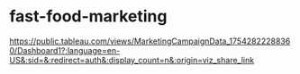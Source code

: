 # fast-food-marketing

https://public.tableau.com/views/MarketingCampaignData_17542822288360/Dashboard1?:language=en-US&:sid=&:redirect=auth&:display_count=n&:origin=viz_share_link
